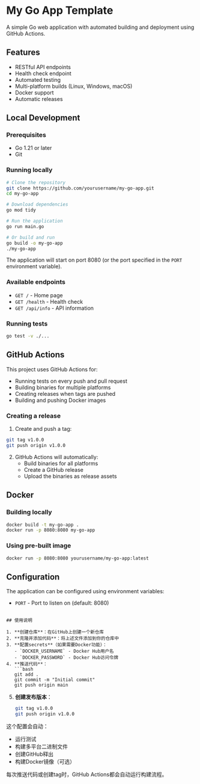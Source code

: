 # My Go App Template

A simple Go web application with automated building and deployment using GitHub Actions.

## Features

- RESTful API endpoints
- Health check endpoint
- Automated testing
- Multi-platform builds (Linux, Windows, macOS)
- Docker support
- Automatic releases

## Local Development

### Prerequisites
- Go 1.21 or later
- Git

### Running locally
```bash
# Clone the repository
git clone https://github.com/yourusername/my-go-app.git
cd my-go-app

# Download dependencies
go mod tidy

# Run the application
go run main.go

# Or build and run
go build -o my-go-app
./my-go-app
```

The application will start on port 8080 (or the port specified in the `PORT` environment variable).

### Available endpoints
- `GET /` - Home page
- `GET /health` - Health check
- `GET /api/info` - API information

### Running tests
```bash
go test -v ./...
```

## GitHub Actions

This project uses GitHub Actions for:
- Running tests on every push and pull request
- Building binaries for multiple platforms
- Creating releases when tags are pushed
- Building and pushing Docker images

### Creating a release
1. Create and push a tag:
```bash
git tag v1.0.0
git push origin v1.0.0
```

2. GitHub Actions will automatically:
    - Build binaries for all platforms
    - Create a GitHub release
    - Upload the binaries as release assets

## Docker

### Building locally
```bash
docker build -t my-go-app .
docker run -p 8080:8080 my-go-app
```

### Using pre-built image
```bash
docker run -p 8080:8080 yourusername/my-go-app:latest
```

## Configuration

The application can be configured using environment variables:
- `PORT` - Port to listen on (default: 8080)
```

## 使用说明

1. **创建仓库**：在GitHub上创建一个新仓库
2. **克隆并添加代码**：将上述文件添加到你的仓库中
3. **配置secrets**（如果需要Docker功能）：
   - `DOCKER_USERNAME` - Docker Hub用户名
   - `DOCKER_PASSWORD` - Docker Hub访问令牌
4. **推送代码**：
   ```bash
   git add .
   git commit -m "Initial commit"
   git push origin main
```
5. **创建发布版本**：
   ```bash
   git tag v1.0.0
   git push origin v1.0.0
   ```

这个配置会自动：
- 运行测试
- 构建多平台二进制文件
- 创建GitHub释出
- 构建Docker镜像（可选）

每次推送代码或创建tag时，GitHub Actions都会自动运行构建流程。